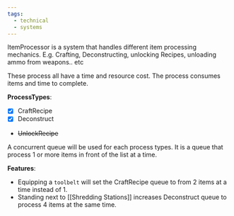 ```yaml
---
tags:
  - technical
  - systems
---
```

ItemProcessor is a system that handles different item processing mechanics. E.g. Crafting, Deconstructing, unlocking Recipes, unloading ammo from weapons.. etc

These process all have a time and resource cost. The process consumes items and time to complete.

**ProcessTypes**:
- [x] CraftRecipe
- [x] Deconstruct
- ~~UnlockRecipe~~

A concurrent queue will be used for each process types. It is a queue that process 1 or more items in front of the list at a time.

**Features**:
- Equipping a `toolbelt` will set the CraftRecipe queue to from 2 items at a time instead of 1.
- Standing next to [[Shredding Stations]] increases Deconstruct queue to process 4 items at the same time. 